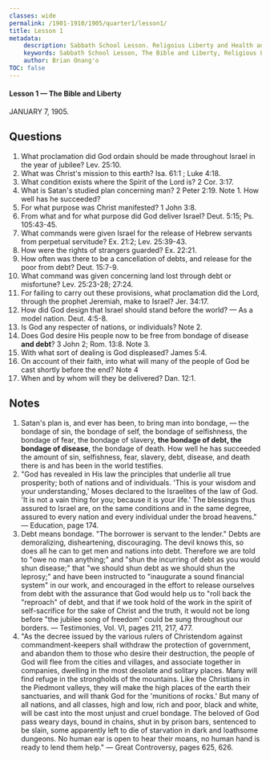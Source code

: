 ```yaml
---
classes: wide
permalink: /1901-1910/1905/quarter1/lesson1/
title: Lesson 1
metadata:
    description: Sabbath School Lesson. Religoius Liberty and Health and Temperance. Lesson 1 -The Bible and Liberty January 7, 1905.
    keywords: Sabbath School Lesson, The Bible and Liberty, Religious Liberty, Freedom of Consience, debt bondage
    author: Brian Onang'o
TOC: false
---
```


#### Lesson 1 — The Bible and Liberty

JANUARY 7, 1905.

## Questions

1. What proclamation did God ordain should be made throughout Israel in the year of jubilee? Lev. 25:10.
2. What was Christ's mission to this earth? Isa. 61:1 ; Luke 4:18.
3. What condition exists where the Spirit of the Lord is? 2 Cor. 3:17.
4. What is Satan's studied plan concerning man? 2 Peter 2:19. Note 1. How well has he succeeded?
5. For what purpose was Christ manifested? 1 John 3:8.
6. From what and for what purpose did God deliver Israel? Deut. 5:15; Ps. 105:43-45.
7. What commands were given Israel for the release of Hebrew servants from perpetual servitude? Ex. 21:2; Lev. 25:39-43.
8. How were the rights of strangers guarded? Ex. 22:21.
9. How often was there to be a cancellation of debts, and release for the poor from debt? Deut. 15:7-9.
10. What command was given concerning land lost through debt or misfortune? Lev. 25:23-28; 27:24.
11. For failing to carry out these provisions, what proclamation did the Lord, through the prophet Jeremiah, make to Israel? Jer. 34:17.
12. How did God design that Israel should stand before the world? — As a model nation. Deut. 4:5-8.
13. Is God any respecter of nations, or individuals? Note 2.
14. Does God desire His people now to be free from bondage of disease **and debt**? 3 John 2; Rom. 13:8. Note 3.
15. With what sort of dealing is God displeased? James 5:4.
16. On account of their faith, into what will many of the people of God be cast shortly before the end? Note 4
17. When and by whom will they be delivered? Dan. 12:1.

## Notes

1. Satan's plan is, and ever has been, to bring man into bondage, — the bondage of sin, the bondage of self, the bondage of selfishness, the bondage of fear, the bondage of slavery, **the bondage of debt, the bondage of disease**, the bondage of death. How well he has succeeded the amount of sin, selfishness, fear, slavery, debt, disease, and death there is and has been in the world testifies.
2. "God has revealed in His law the principles that underlie all true prosperity; both of nations and of individuals. 'This is your wisdom and your understanding,' Moses declared to the Israelites of the law of God. 'It is not a vain thing for you; because it is your life.' The blessings thus assured to Israel are, on the same conditions and in the same degree, assured to every nation and every individual under the broad heavens." — Education, page 174.
3. Debt means bondage. "The borrower is servant to the lender." Debts are demoralizing, disheartening, discouraging. The devil knows this, so does all he can to get men and nations into debt. Therefore we are told to "owe no man anything;" and "shun the incurring of debt as you would shun disease;" that "we should shun debt as we should shun the leprosy;" and have been instructed to "inaugurate a sound financial system" in our work, and encouraged in the effort to release ourselves from debt with the assurance that God would help us to "roll back the "reproach" of debt, and that if we took hold of the work in the spirit of self-sacrifice for the sake of Christ and the truth, it would not be long before "the jubilee song of freedom" could be sung throughout our borders. — Testimonies, Vol. VI, pages 211, 217, 477.
4. "As the decree issued by the various rulers of Christendom against commandment-keepers shall withdraw the protection of government, and abandon them to those who desire their destruction, the people of God will flee from the cities and villages, and associate together in companies, dwelling in the most desolate and solitary places. Many will find refuge in the strongholds of the mountains. Like the Christians in the Piedmont valleys, they will make the high places of the earth their sanctuaries, and will thank God for the 'munitions of rocks.' But many of all nations, and all classes, high and low, rich and poor, black and white, will be cast into the most unjust and cruel bondage. The beloved of God pass weary days, bound in chains, shut in by prison bars, sentenced to be slain, some apparently left to
die of starvation in dark and loathsome dungeons. No human ear is open to hear their moans, no human hand is ready to lend them help." — Great Controversy, pages 625, 626.